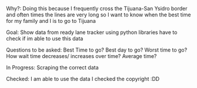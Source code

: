 Why?: Doing this because I frequently cross the Tijuana-San Ysidro border and often times the lines are very long so I want to know when the best time for my family and I is to go to Tijuana


Goal: Show data from ready lane tracker using python libraries have to check if im able to use this data

Questions to be asked: Best Time to go?
Best day to go?
Worst time to go?
How wait time decreases/ increases over time?
Average time?


In Progress: Scraping the correct data

Checked: I am able to use the data I checked the copyright :DD


